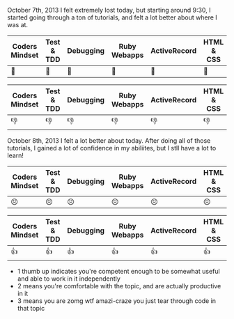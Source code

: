 October 7th, 2013
I felt extremely lost today, but starting around 9:30, I started going through a ton of tutorials, and felt a lot better about where I was at.


| Coders Mindset| Test & TDD    | Debugging  | Ruby Webapps | ActiveRecord | HTML & CSS  |
| ------------- |---------------| -----------|--------------|--------------| ------------|
| :facepunch:   | :facepunch:   |:facepunch: |:facepunch:   | :facepunch:  |:facepunch:  |


| Coders Mindset| Test & TDD    | Debugging  | Ruby Webapps | ActiveRecord | HTML & CSS  |
| ------------- |---------------| -----------|--------------|--------------| ------------|
| :thumbsdown:  | :thumbsdown:  |:thumbsdown:|:thumbsdown:  | :thumbsdown: |:thumbsdown: |


October 8th, 2013
I felt a lot better about today. After doing all of those tutorials, I gained a lot of confidence in my abiliites, but I stll have a lot to learn!

| Coders Mindset| Test & TDD    | Debugging  | Ruby Webapps | ActiveRecord | HTML & CSS  |
| ------------- |---------------| -----------|--------------|--------------| ------------|
|:persevere:    |:persevere:    |:persevere: |:persevere:   |:persevere:   | :persevere: |


| Coders Mindset| Test & TDD    | Debugging  | Ruby Webapps | ActiveRecord | HTML & CSS  |
| ------------- |---------------| -----------|--------------|--------------| ------------|
| :+1:          | :+1:          |:+1:        |:+1:          | :+1:         |:+1:         |


* 1 thumb up indicates you're competent enough to be somewhat useful and able to
  work in it independently
* 2 means you're comfortable with the topic, and are actually productive in it
* 3 means you are zomg wtf amazi-craze you just tear through code in that topic


